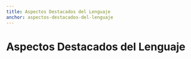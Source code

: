 ```yaml
---
title: Aspectos Destacados del Lenguaje
anchor: aspectos-destacados-del-lenguaje
---
```


# Aspectos Destacados del Lenguaje
